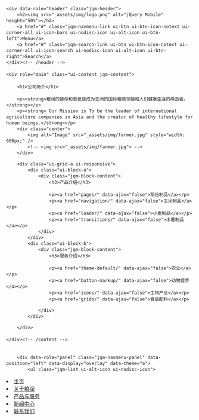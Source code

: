 <!DOCTYPE html>
<html>
<head>
	<meta charset="utf-8">
	<meta name="viewport" content="width=device-width, initial-scale=1">
	<title>LongRun</title>
	<link rel="shortcut icon" href="favicon.ico">
	<link rel="stylesheet" href="css/themes/default/jquery.mobile-1.4.5.min.css">
	<link rel="stylesheet" href="_assets/css/jqm-demos.css">
    <link rel="stylesheet" href="http://fonts.googleapis.com/css?family=Open+Sans:300,400,700">
	<script src="js/jquery.js"></script>
	<script src="_assets/js/index.js"></script>
	<script src="js/jquery.mobile-1.4.5.min.js"></script>
</head>
<body>
<div data-role="page" class="jqm-demos jqm-home">

	<div data-role="header" class="jqm-header">
		<h2><img src="_assets/img/logo.png" alt="jQuery Mobile" height="50%"></h2>
		<a href="#" class="jqm-navmenu-link ui-btn ui-btn-icon-notext ui-corner-all ui-icon-bars ui-nodisc-icon ui-alt-icon ui-btn-left">Menu</a>
		<a href="#" class="jqm-search-link ui-btn ui-btn-icon-notext ui-corner-all ui-icon-search ui-nodisc-icon ui-alt-icon ui-btn-right">Search</a>
	</div><!-- /header -->

	<div role="main" class="ui-content jqm-content">

		<h1>公司简介</h1>

		<p><strong>粮润的使命和愿景是成为亚洲的国际粮商领袖和人们健康生活的缔造者。</strong></p>
		<p><strong> Our Mission is To be the leader of international agriculture companies in Asia and the creator of healthy lifestyle for human beings.</strong></p>
		<div class="center">
			<img alt="Image" src="_assets/img/farmer.jpg" style="width: 600px;" />
			<!-- <img src="_assets/img/farmer.jpg"> -->
		</div>

<!-- 		<p>New to jQuery Mobile? Get started by reading this <a href="intro/" data-ajax="false">introduction</a>. For technical info, visit the <a href="http://api.jquerymobile.com" title="jQuery Mobile API documentation" target="_blank">API documentation</a>. Downloads and info about the project can be found on <a href="http://jquerymobile.com" title="jQuery Mobile web site" target="_blank">jquerymobile.com</a>.</p> -->

        <div class="ui-grid-a ui-responsive">
        	<div class="ui-block-a">
        		<div class="jqm-block-content">
        			<h3>产品介绍</h3>

        			<p><a href="pages/" data-ajax="false">稻谷制品</a></p>
        			<p><a href="navigation/" data-ajax="false">玉米制品</a></p>
        			<p><a href="loader/" data-ajax="false">小麦制品</a></p>
        			<p><a href="transitions/" data-ajax="false">木薯制品</a></p>
        		</div>
        	</div>
        	<div class="ui-block-b">
        		<div class="jqm-block-content">
        			<h3>服务介绍</h3>

        			<p><a href="theme-default/" data-ajax="false">农业</a></p>
        			<p><a href="button-markup/" data-ajax="false">动物营养</a></p>
        			<p><a href="icons/" data-ajax="false">生物产业</a></p>
        			<p><a href="grids/" data-ajax="false">食品配料</a></p>
 <!--        			<p><a href="../body-bar-classes/" data-ajax="false">Body and bar classes</a></p> -->
        		</div>
        	</div>        	
<!--         	<div class="ui-block-a">
        		<div class="jqm-block-content">
        			<h3>Widgets</h3>

        			<p><a href="toolbar/" data-ajax="false">Toolbar</a>, <a href="navbar/" data-ajax="false">Navbar</a></p>
        			<p><a href="tabs/" data-ajax="false">Tabs</a>, <a href="panel/" data-ajax="false">Panel</a>, <a href="popup/" data-ajax="false">Popup</a></p>
        			<p><a href="listview/" data-ajax="false">Listview</a></p>
        			<p><a href="collapsible/" data-ajax="false">Collapsible</a>, <a href="collapsibleset/" data-ajax="false">Collapsible set</a></p>
        			<p><a href="table-reflow/" data-ajax="false">Table Reflow</a>, <a href="table-column-toggle/" data-ajax="false">Table Column Toggle</a></p>
        			<p><a href="filterable/" data-ajax="false">Filterable</a></p>
        		</div>
        	</div>
        	<div class="ui-block-b">
        		<div class="jqm-block-content">
        			<h3>Form widgets</h3>

        			<p><a href="checkboxradio-checkbox/" data-ajax="false">Checkboxes</a>, <a href="checkboxradio-radio/" data-ajax="false">Radio buttons</a></p>
        			<p><a href="selectmenu/" data-ajax="false">Selectmenu</a>, <a href="selectmenu-custom/" data-ajax="false">Custom menu</a></p>
        			<p><a href="flipswitch/" data-ajax="false">Flipswitch</a></p>
        			<p><a href="slider/" data-ajax="false">Slider</a>, <a href="rangeslider/" data-ajax="false">Rangeslider</a></p>
        			<p><a href="button/" data-ajax="false">Input button</a></p>
        			<p><a href="controlgroup/" data-ajax="false">Controlgroup</a></p>
        		</div>
        	</div> -->
        </div>

	</div><!-- /content -->

	
	    <div data-role="panel" class="jqm-navmenu-panel" data-position="left" data-display="overlay" data-theme="a">
	    	<ul class="jqm-list ui-alt-icon ui-nodisc-icon">
<li data-filtertext="demos note" data-icon="home"><a href=".././">主页</a></li>
<li data-filtertext="demos note" data-icon="home"><a href=".././">关于粮润</a></li>
<li data-filtertext="demos note" data-icon="home"><a href=".././">产品与服务</a></li>
<li data-filtertext="demos note" data-icon="home"><a href="http://www.moa.gov.cn/">新闻中心</a></li>
<li data-filtertext="demos note" data-icon="home"><a href=".././">联系我们</a></li>
			</ul>
		</div>
	</div><!-- /panel -->


</div><!-- /page -->

</body>
</html>
